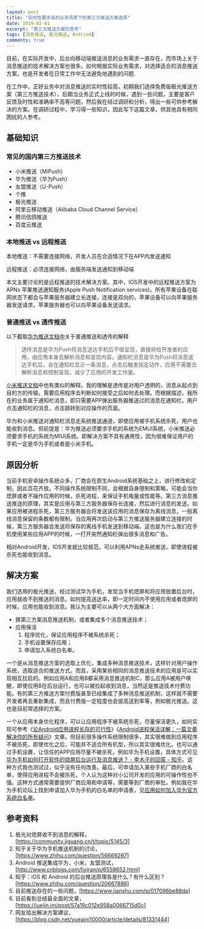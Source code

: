 ```yaml
---
layout: post
title: "实时性要求高的业务场景下的第三方推送方案选择"
date: 2019-02-01
excerpt: "第三方推送方案的思考"
tags: [消息推送, 极光推送, Andriod]
comments: true
---
```


目前，在实际开发中，后台向移动端推送消息的业务需求一直存在，而市场上关于消息推送的技术解决方案也很多。如何根据实际业务需求，对选择适合的消息推送方案，也是开发者在日常工作中无法避免地遇到的问题.

在工作中，正好业务中对消息推送的实时性较高，初期我们选择免费版极光推送方案（第三方推送技术），后期当业务正式上线的时候，遇到一些问题，主要是客户反馈及时性和准确率不高等问题，然后我在经过调研和分析，得出一些可供参考解决的方案。在调研过程中，学习得一些知识，因此写下这篇文章，供其他具有相同困扰的人参考。

## 基础知识

### 常见的国内第三方推送技术
* 小米推送（MiPush）
* 华为推送（华为Push）
* 友盟推送（U-Push）
* 个推
* 极光推送
* 阿里云移动推送（Alibaba Cloud Channel Service）
* 腾讯信鸽推送
* 百度云推送   

### 本地推送 vs 远程推送

本地推送：不需要连接网络，开发人员在合适情况下在APP内发送通知

远程推送：必须连接网络，由服务端发送通知到移动端

本文主要讨论的是远程推送的技术解决方案。其中，IOS开发中的远程推送方案为APNs 苹果推送通知服务(Apple Push Notification services)。所有苹果设备在联网状态下都会与苹果服务器建立长连接，连接是双向的，苹果设备可以向苹果服务器发送请求，苹果服务器也可以向苹果设备发送请求。


### 普通推送 vs 透传推送
以下截取[华为推送文档中](https://developer.huawei.com/consumer/cn/service/hms/catalog/huaweipush_agent.html?page=hmssdk_huaweipush_faq_agent)关于普通推送和透传的解释
> 透传消息是华为Push将消息送达手机后不做呈现，直接转给开发者的应用，由应用本身去解析消息和呈现内容。通知栏消息是华为Push将消息送达手机后，会在通知栏显示一条消息，点击后触发指定动作，应用不需要去解析消息和控制呈现，减少了应用的开发工作量。

[小米推送文档](https://dev.mi.com/doc/p=7674/index.html)中也有类似的解释。我的理解是透传是对用户透明的，消息从起点到目的方的传输，需要应用程序去判断如何接受之后如何去处理。而根据描述，我所在的业务属于通知栏消息，即只需要APP弹出服务器推送过的消息在通知栏，用户点击通知栏的消息，点击跳转到对应操作的页面。

华为和小米推送对通知栏消息走系统推送通道，即使应用被手机系统杀死，用户也能收到消息。但前提是：华为推送必须要求手机的系统为EMUI系统，小米推送必须要求手机的系统为MIUI系统。即解决方案不具有通用性，因为很难保证用户的手机一定是华为手机或者是小米手机。



## 原因分析

当前手机安卓操作系统众多，厂商会在原生Android系统基础之上，进行修改和定制，因此百花齐放。不同操作系统限制不同，会根据自身限制和策略，可能会当你熄屏或者不操作应用的时候，杀死进程，来保证手机电量或性能等。第三方消息推送推送的原理，其实是应用与第三方服务器保存长连接，然后进行消息的发送。如果应用被进程杀死，第三方服务器会将发送该应用的消息保存为离线消息，一般离线消息保留的条数都有限制。当应用再次启动与第三方推送服务器建立连接的时候，第三方服务器会发送将保存的离线手机发送到移动端。这也是为什么我们在手机使用某些应用APP的时候，一打开突然通知栏弹出很多消息和广告。

相对Android开发，IOS开发就比较规范，可以利用APNs走系统推送，即使进程被杀死也能收到消息。


## 解决方案

我们选用的极光推送，经过测试华为手机，发现当手机熄屏和将应用放置后台时，应用就收不到推送的消息。如何提高送达率，即一定时间内不使用应用或者熄屏的时候，应用也能收到消息。我认为主要可以从两个大方面解决：
* 换第三方案消息推送机制，或者集成多个消息推送技术；
* 应用保活
     1.  程序优化，保证应用程序不被系统杀死；
     2.  手机设置保存应用；
     3.  申请加入系统白名单。


一个是从消息推送方案的选取上优化，集成多种消息推送技术，这样针对用户操作系统，选取适合的推送方式。而且，采用某些相同的消息推送技术的应用是可以实现相互拉启的。例如应用A和应用B都采用消息推送机制C，那么应用A被用户唤醒，即使应用B在后台运行，也可以被拉起收到消息，当然这是推送技术付费功能。有的第三方推送方案付费版甚至已经集成了多种消息推送机制，这样就不需要开发者再去重新集成，而且付费版一定程度也会提高送到率等，例如极光推送。这也是目前常选择的方案。

一个从应用本身优化程序，可以让应用程序不被系统杀死，尽量保活更久，如何实现可参考《[论Android应用进程长存的可行性](https://community.jiguang.cn/t/android/12429)》《[Android进程保活详解：一篇文章解决你的所有疑问](http://www.52im.net/thread-438-1-1.html)》文章。但目前很多操作系统限制很多，其实很难做到应用程序不被杀死，即使优化之后，可能并不适合所有机型，所以其实很难优化。也可以通过手机设置，让信任的APP应用尽量不被杀死，例如华为手机设置，具体方式可见[华为手机如何打开软件的锁屏后台运行及消息推送？ - 李木子的回答 - 知乎](https://www.zhihu.com/question/275335422/answer/379444001)。这种方式我也测试过，似乎没有任何改善。最后，可申请加入某些手机厂商的白名单，使得应用进程不会被杀死，个人认为这种对小公司开发的应用的可操作性也不强。这种方式通常需要提供厂商应用和申请等，需要等到厂商的审批。例如我在华为手机论坛上找到申请加入华为手机的白名单的申请表，见[应用如何加入华为官方系统白名单](https://club.huawei.com/thread-17032793-1-1.html)。

## 参考资料
1. 极光对熄屏收不到消息的解释，[https://community.jiguang.cn/t/topic/5145/3]
2. 知乎关于华为手机推送机制的讨论，[https://www.zhihu.com/question/56669267]
3. Android 推送集成华为，小米，友盟测试，[http://www.cnblogs.com/liyiran/p/6558652.html]
4. 知乎：iOS 和 Android 的后台推送原理各是什么？有什么区别？[https://www.zhihu.com/question/20667886]
5. 目前推送存在的一些问题，[https://www.jianshu.com/p/017096be88da]
6. 目前看到总结最全面的文章，[https://juejin.im/post/57a19c012e958a0066715d0c]
7. 网友给出解决方案建议，[https://blog.csdn.net/yueaini10000/article/details/81331444]


